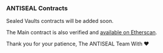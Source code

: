 ### ANTISEAL Contracts

Sealed Vaults contracts will be added soon.

The Main contract is also verified and [available on Etherscan](https://etherscan.io/address/0xe95e4440493e5b96e79d63e8dc43ab676dd44e4c#code).

Thank you for your patience,
The ANTISEAL Team
With ❤️
